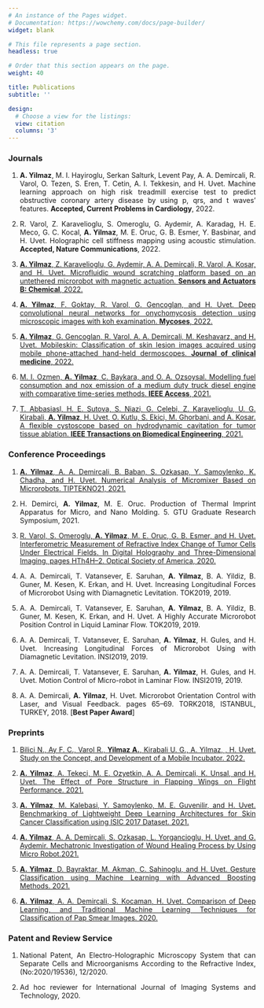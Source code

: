 ```yaml
---
# An instance of the Pages widget.
# Documentation: https://wowchemy.com/docs/page-builder/
widget: blank

# This file represents a page section.
headless: true

# Order that this section appears on the page.
weight: 40

title: Publications
subtitle: ''

design:
  # Choose a view for the listings:
  view: citation
  columns: '3'
---
```


<html>
<head>
<style>
h3 {text-align: left;}
p {text-align: justify;}
div {text-align: justify;}
</style>
</head>
<body>

<h3>Journals</h3>

1. **A. Yilmaz**, M. I. Hayiroglu, Serkan Salturk, Levent Pay, A. A. Demircali, R. Varol, O. Tezen, S. Eren, T. Cetin, A. I. Tekkesin, and H. Uvet. Machine learning approach on high risk treadmill exercise test to predict obstructive coronary artery disease by using p, qrs, and t waves’ features. **Accepted, Current Problems in Cardiology**, 2022.

2. R. Varol, Z. Karavelioglu, S. Omeroglu, G. Aydemir, A. Karadag, H. E. Meco, G. C. Kocal, **A. Yilmaz**, M. E. Oruc, G. B. Esmer, Y. Basbinar, and H. Uvet. Holographic cell stiffness mapping using acoustic stimulation. **Accepted, Nature Communications**, 2022.

3. [**A. Yilmaz**, Z. Karavelioglu, G. Aydemir, A. A. Demircali, R. Varol, A. Kosar, and H. Uvet. Microfluidic wound
scratching platform based on an untethered microrobot with magnetic actuation. **Sensors and Actuators B:
Chemical**, 2022.](https://www.sciencedirect.com/science/article/abs/pii/S0925400522012862?via%3Dihub)

4. [**A. Yilmaz**, F. Goktay, R. Varol, G. Gencoglan, and H. Uvet. Deep convolutional neural networks for
onychomycosis detection using microscopic images with koh examination. **Mycoses**, 2022.](https://onlinelibrary.wiley.com/doi/abs/10.1111/myc.13498)

5. [**A. Yilmaz**, G. Gencoglan, R. Varol, A. A. Demircali, M. Keshavarz, and H. Uvet. Mobileskin: Classification
of skin lesion images acquired using mobile phone-attached hand-held dermoscopes. **Journal of clinical medicine**, 2022.](https://www.mdpi.com/2077-0383/11/17/5102)

6. [M. I. Ozmen, **A. Yilmaz**, C. Baykara, and O. A. Ozsoysal. Modelling fuel consumption and nox emission of a medium duty truck diesel engine with comparative time-series methods. **IEEE Access**, 2021.](https://ieeexplore.ieee.org/stamp/stamp.jsp?arnumber=9435333)

7. [T. Abbasiasl, H. E. Sutova, S. Niazi, G. Celebi, Z. Karavelioglu, U. G. Kirabali, **A. Yilmaz**, H. Uvet, O. Kutlu,
S. Ekici, M. Ghorbani, and A. Kosar. A flexible cystoscope based on hydrodynamic cavitation for tumor tissue ablation. **IEEE Transactions on Biomedical Engineering**, 2021.](https://ieeexplore.ieee.org/document/9502580)

<h3>Conference Proceedings</h3>

1. [**A. Yilmaz**, A. A. Demircali, B. Baban, S. Ozkasap, Y. Samoylenko, K. Chadha, and H. Uvet. Numerical Analysis of Micromixer Based on Microrobots. TIPTEKNO21, 2021.](https://ieeexplore.ieee.org/document/9632960)

2. H. Demirci, **A. Yilmaz**, M. E. Oruc. Production of Thermal Imprint Apparatus for Micro, and Nano Molding. 5. GTU Graduate Research Symposium, 2021.

3. [R. Varol, S. Omeroglu, **A. Yilmaz**, M. E. Oruc, G. B. Esmer, and H. Uvet. Interferometric Measurement of Refractive Index Change of Tumor Cells Under Electrical Fields. In Digital Holography and Three-Dimensional Imaging, pages HTh4H–2. Optical Society of America, 2020.](https://opg.optica.org/abstract.cfm?uri=DH-2020-HTh4H.2)

4. A. A. Demircali, T. Vatansever, E. Saruhan, **A. Yilmaz**, B. A. Yildiz, B. Guner, M. Kesen, K. Erkan, and H. Uvet. Increasing Longitudinal Forces of Microrobot Using with Diamagnetic Levitation. TOK2019, 2019.

5. A. A. Demircali, T. Vatansever, E. Saruhan, **A. Yilmaz**, B. A. Yildiz, B. Guner, M. Kesen, K. Erkan, and H. Uvet. A Highly Accurate Microrobot Position Control in Liquid Laminar Flow. TOK2019, 2019.

6. A. A. Demircali, T. Vatansever, E. Saruhan, **A. Yilmaz**, H. Gules, and H. Uvet. Increasing Longitudinal Forces of Microrobot Using with Diamagnetic Levitation. INSI2019, 2019.

7. A. A. Demircali, T. Vatansever, E. Saruhan, **A. Yilmaz**, H. Gules, and H. Uvet. Motion Control of Micro-robot in Laminar Flow. INSI2019, 2019.

8. A. A. Demircali, **A. Yilmaz**, H. Uvet. Microrobot Orientation Control with Laser, and Visual Feedback. pages 65–69. TORK2018, ISTANBUL, TURKEY, 2018. [**Best Paper Award**]

<h3>Preprints</h3>

1. [Bilici N., Ay F. C., Varol R., **Yilmaz A.**, Kirabali U. G., A. Yilmaz, , H. Uvet. Study on the Concept, and Development of a Mobile Incubator. 2022.](https://arxiv.org/abs/2208.09697)

2. [**A. Yilmaz**, A. Tekeci, M. E. Ozyetkin, A. A. Demircali, K. Unsal, and H. Uvet. The Effect of Pore Structure in Flapping Wings on Flight Performance. 2021.](https://arxiv.org/abs/2106.04390)

3. [**A. Yilmaz**, M. Kalebasi, Y. Samoylenko, M. E. Guvenilir, and H. Uvet. Benchmarking of Lightweight Deep Learning Architectures for Skin Cancer Classification using ISIC 2017 Dataset. 2021.](https://arxiv.org/abs/2110.12270)

4. [**A. Yilmaz**, A. A. Demircali, S. Ozkasap, L. Yorgancioglu, H. Uvet, and G. Aydemir. Mechatronic Investigation of Wound Healing Process by Using Micro Robot.2021.](https://arxiv.org/abs/2108.02162)

5. [**A. Yilmaz**, D. Bayraktar, M. Akman, C. Sahinoglu, and H. Uvet. Gesture Classification using Machine Learning with Advanced Boosting Methods. 2021.](https://vixra.org/abs/2105.0176)

6. [**A. Yilmaz**, A. A. Demircali, S. Kocaman, H. Uvet. Comparison of Deep Learning, and Traditional Machine
Learning Techniques for Classification of Pap Smear Images. 2020.](https://arxiv.org/abs/2009.06366)

<h3>Patent and Review Service</h3>

1. National Patent, An Electro-Holographic Microscopy System that can Separate Cells and Microorganisms According to the Refractive Index, (No:2020/19536), 12/2020.

2. Ad hoc reviewer for International Journal of Imaging Systems and Technology, 2020.

</body>
</html>